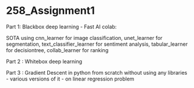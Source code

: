 # 258_Assignment1
Part 1: Blackbox deep learning - Fast AI colab:

SOTA using cnn_learner for image classification, unet_learner for segmentation, text_classifier_learner for sentiment analysis, tabular_learner for decisiontree, collab_learner for ranking

Part 2 : Whitebox deep learning

Part 3 : Gradient Descent in python from scratch without using any libraries - various versions of it - on linear regression problem


